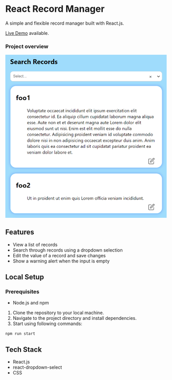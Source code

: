 # React Record Manager
A simple and flexible record manager built with React.js.

[Live Demo](https://ecspecial.github.io/data-editor/) available.

### Project overview
![App preview picture](./data-editor/src/assets/app-preview.png)

## Features
- View a list of records
- Search through records using a dropdown selection
- Edit the value of a record and save changes
- Show a warning alert when the input is empty


## Local Setup
### Prerequisites
- Node.js and npm

1. Clone the repository to your local machine.
2. Navigate to the project directory and install dependencies.
3. Start using following commands:


```shell 
npm run start
```

## Tech Stack
- React.js
- react-dropdown-select
- CSS
